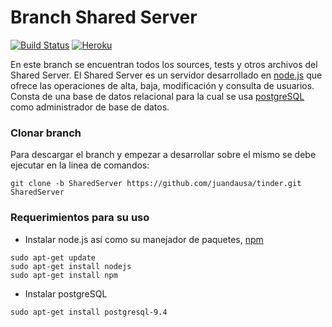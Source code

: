 # Branch Shared Server

[![Build Status](https://travis-ci.com/juandausa/tinder.svg?token=BQqpkHq7v8pQHzVJzZjB&branch=SharedServer)](https://travis-ci.com/juandausa/tinder)
[![Heroku](https://heroku-badge.herokuapp.com/?app=heroku-badge)](https://heroku-badge.herokuapp.com/?app=enigmatic-scrubland-75073)


En este branch se encuentran todos los sources, tests y otros archivos del Shared Server.
El Shared Server es un servidor desarrollado en [node.js](https://nodejs.org) que ofrece las operaciones de alta, baja, modificación y consulta de usuarios. Consta de una base de datos relacional para la cual se usa [postgreSQL](http://www.postgresql.org/) como administrador de base de datos.

### Clonar branch

Para descargar el branch y empezar a desarrollar sobre el mismo se debe ejecutar en la linea de comandos:

`git clone -b SharedServer https://github.com/juandausa/tinder.git SharedServer`

### Requerimientos para su uso

* Instalar node.js así como su manejador de paquetes, [npm](https://www.npmjs.com/)
``` 
sudo apt-get update
sudo apt-get install nodejs
sudo apt-get install npm
```

* Instalar postgreSQL
```
sudo apt-get install postgresql-9.4
```


